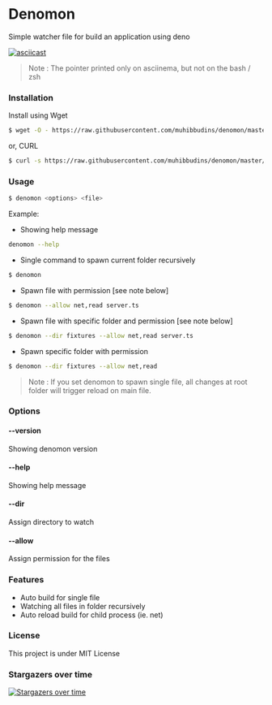 # Denomon

Simple watcher file for build an application using deno

[![asciicast](https://asciinema.org/a/kkoeCdKB5bKgCLY7XzHsmbFZy.png)](https://asciinema.org/a/kkoeCdKB5bKgCLY7XzHsmbFZy)

> Note : The pointer printed only on asciinema, but not on the bash / zsh

### Installation

Install using Wget

```bash
$ wget -O - https://raw.githubusercontent.com/muhibbudins/denomon/master/install.sh | sh
```

or, CURL
```bash
$ curl -s https://raw.githubusercontent.com/muhibbudins/denomon/master/install.sh | sh
```

### Usage

```bash
$ denomon <options> <file>
```

Example:

- Showing help message

```bash
denomon --help
```

- Single command to spawn current folder recursively

```bash
$ denomon
```

- Spawn file with permission [see note below]

```bash
$ denomon --allow net,read server.ts
```

- Spawn file with specific folder and permission [see note below]

```bash
$ denomon --dir fixtures --allow net,read server.ts
```

- Spawn specific folder with permission

```bash
$ denomon --dir fixtures --allow net,read
```

> Note : If you set denomon to spawn single file, all changes at root folder will trigger reload on main file.


### Options

#### --version

Showing denomon version

#### --help

Showing help message

#### --dir

Assign directory to watch

#### --allow

Assign permission for the files

### Features

- Auto build for single file
- Watching all files in folder recursively
- Auto reload build for child process (ie. net)

### License

This project is under MIT License

### Stargazers over time

[![Stargazers over time](https://starchart.cc/muhibbudins/denomon.svg)](https://starchart.cc/muhibbudins/denomon)
      
